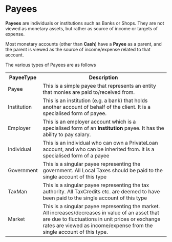 # Payees
**Payees** are individuals or institutions such as Banks or Shops. They are not viewed as monetary assets,
but rather as source of income or targets of expense. 

Most monetary accounts (other than **Cash**) have a **Payee** as a parent, and the parent is viewed as the source of income/expense related
to that account.

The various types of Payees are as follows
<table class="defTable">
<tr><th class="defHdr">PayeeType</th><th class="defHdr">Description</th></tr>
<tr><td>Payee</td><td>This is a simple payee that represents an entity that monies are paid to/received from.</td></tr>
<tr><td>Institution</td><td>This is an institution (e.g. a bank) that holds another account of behalf of the client. It
is a specialised form of payee.</td></tr>
<tr><td>Employer</td><td>This is an employer account which is a specialised form of an <b>Institution</b> payee. It
has the ability to pay salary.</td></tr>
<tr><td>Individual</td><td>This is an individual who can own a PrivateLoan account, and who can be inherited from. It is 
a specialised form of a payee</td></tr>
<tr><td>Government</td><td>This is a singular payee representing the government. All Local Taxes should be paid to the 
single account of this type</td></tr>
<tr><td>TaxMan</td><td>This is a singular payee representing the tax authority. All TaxCredits etc. are deemed to 
have been paid to the single account of this type</td></tr>
<tr><td>Market</td><td>This is a singular payee representing the market. All increases/decreases in value of an 
asset that are due to fluctuations in unit prices or exchange rates are viewed as income/expense from the
single account of this type.</td></tr>
</table>